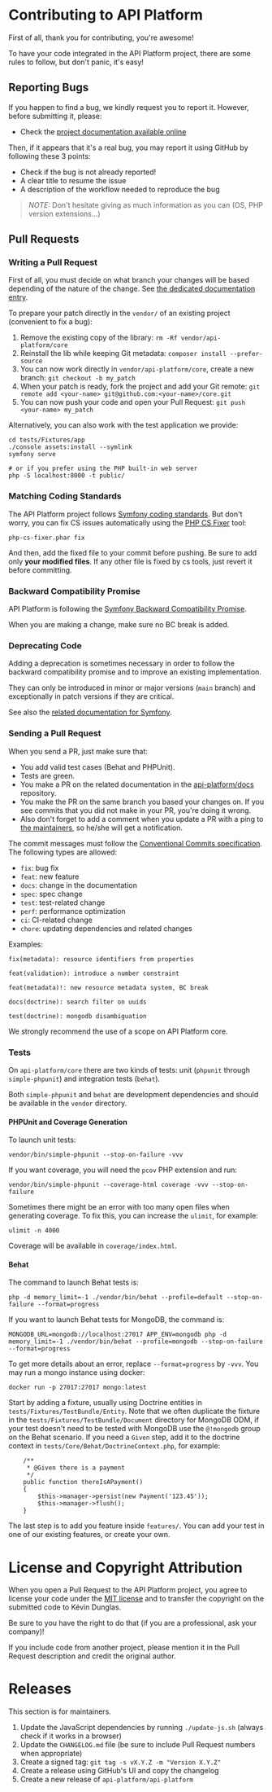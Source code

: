 # Contributing to API Platform

First of all, thank you for contributing, you're awesome!

To have your code integrated in the API Platform project, there are some rules to follow, but don't panic, it's easy!

## Reporting Bugs

If you happen to find a bug, we kindly request you to report it. However, before submitting it, please:

* Check the [project documentation available online](https://api-platform.com/docs/)

Then, if it appears that it's a real bug, you may report it using GitHub by following these 3 points:

* Check if the bug is not already reported!
* A clear title to resume the issue
* A description of the workflow needed to reproduce the bug

> _NOTE:_ Don't hesitate giving as much information as you can (OS, PHP version extensions...)

## Pull Requests

### Writing a Pull Request

First of all, you must decide on what branch your changes will be based depending of the nature of the change.
See [the dedicated documentation entry](https://api-platform.com/docs/extra/releases/).

To prepare your patch directly in the `vendor/` of an existing project (convenient to fix a bug):

1. Remove the existing copy of the library: `rm -Rf vendor/api-platform/core`
2. Reinstall the lib while keeping Git metadata: `composer install --prefer-source`
3. You can now work directly in `vendor/api-platform/core`, create a new branch: `git checkout -b my_patch`
4. When your patch is ready, fork the project and add your Git remote: `git remote add <your-name> git@github.com:<your-name>/core.git`
5. You can now push your code and open your Pull Request: `git push <your-name> my_patch`

Alternatively, you can also work with the test application we provide:

    cd tests/Fixtures/app
    ./console assets:install --symlink
    symfony serve
    
    # or if you prefer using the PHP built-in web server
    php -S localhost:8000 -t public/

### Matching Coding Standards

The API Platform project follows [Symfony coding standards](https://symfony.com/doc/current/contributing/code/standards.html).
But don't worry, you can fix CS issues automatically using the [PHP CS Fixer](https://cs.sensiolabs.org/) tool:

    php-cs-fixer.phar fix

And then, add the fixed file to your commit before pushing.
Be sure to add only **your modified files**. If any other file is fixed by cs tools, just revert it before committing.

### Backward Compatibility Promise

API Platform is following the [Symfony Backward Compatibility Promise](https://symfony.com/doc/current/contributing/code/bc.html).

When you are making a change, make sure no BC break is added.

### Deprecating Code

Adding a deprecation is sometimes necessary in order to follow the backward compatibility promise and to improve an existing implementation.

They can only be introduced in minor or major versions (`main` branch) and exceptionally in patch versions if they are critical.

See also the [related documentation for Symfony](https://symfony.com/doc/current/contributing/code/conventions.html#deprecating-code).

### Sending a Pull Request

When you send a PR, just make sure that:

* You add valid test cases (Behat and PHPUnit).
* Tests are green.
* You make a PR on the related documentation in the [api-platform/docs](https://github.com/api-platform/docs) repository.
* You make the PR on the same branch you based your changes on. If you see commits
that you did not make in your PR, you're doing it wrong.
* Also don't forget to add a comment when you update a PR with a ping to [the maintainers](https://github.com/orgs/api-platform/people), so he/she will get a notification.

The commit messages must follow the [Conventional Commits specification](https://www.conventionalcommits.org/).
The following types are allowed:

* `fix`: bug fix
* `feat`: new feature
* `docs`: change in the documentation
* `spec`: spec change
* `test`: test-related change
* `perf`: performance optimization
* `ci`: CI-related change
* `chore`: updating dependencies and related changes

Examples:

    fix(metadata): resource identifiers from properties 

    feat(validation): introduce a number constraint

    feat(metadata)!: new resource metadata system, BC break

    docs(doctrine): search filter on uuids

    test(doctrine): mongodb disambiguation

We strongly recommend the use of a scope on API Platform core.

### Tests

On `api-platform/core` there are two kinds of tests: unit (`phpunit` through `simple-phpunit`) and integration tests (`behat`).

Both `simple-phpunit` and `behat` are development dependencies and should be available in the `vendor` directory.

#### PHPUnit and Coverage Generation

To launch unit tests:

    vendor/bin/simple-phpunit --stop-on-failure -vvv

If you want coverage, you will need the `pcov` PHP extension and run:

    vendor/bin/simple-phpunit --coverage-html coverage -vvv --stop-on-failure

Sometimes there might be an error with too many open files when generating coverage. To fix this, you can increase the `ulimit`, for example:

    ulimit -n 4000

Coverage will be available in `coverage/index.html`.

#### Behat

The command to launch Behat tests is:

    php -d memory_limit=-1 ./vendor/bin/behat --profile=default --stop-on-failure --format=progress

If you want to launch Behat tests for MongoDB, the command is:

    MONGODB_URL=mongodb://localhost:27017 APP_ENV=mongodb php -d memory_limit=-1 ./vendor/bin/behat --profile=mongodb --stop-on-failure --format=progress

To get more details about an error, replace `--format=progress` by `-vvv`. You may run a mongo instance using docker:

	docker run -p 27017:27017 mongo:latest

Start by adding a fixture, usually using Doctrine entities in `tests/Fixtures/TestBundle/Entity`. Note that we often duplicate the fixture 
in the `tests/Fixtures/TestBundle/Document` directory for MongoDB ODM, if your test doesn't need to be tested with MongoDB use the `@!mongodb` group on the Behat scenario.
If you need a `Given` step, add it to the doctrine context in `tests/Core/Behat/DoctrineContext.php`, for example:

```
    /**
     * @Given there is a payment
     */
    public function thereIsAPayment()
    {
        $this->manager->persist(new Payment('123.45'));
        $this->manager->flush();
    }
```

The last step is to add you feature inside `features/`. You can add your test in one of our existing features, or create your own.

# License and Copyright Attribution

When you open a Pull Request to the API Platform project, you agree to license your code under the [MIT license](LICENSE)
and to transfer the copyright on the submitted code to Kévin Dunglas.

Be sure to you have the right to do that (if you are a professional, ask your company)!

If you include code from another project, please mention it in the Pull Request description and credit the original author.

# Releases

This section is for maintainers.

1. Update the JavaScript dependencies by running `./update-js.sh` (always check if it works in a browser)
2. Update the `CHANGELOG.md` file (be sure to include Pull Request numbers when appropriate)
3. Create a signed tag: `git tag -s vX.Y.Z -m "Version X.Y.Z"`
4. Create a release using GitHub's UI and copy the changelog 
5. Create a new release of `api-platform/api-platform`
